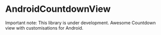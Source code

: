 # AndroidCountdownView
Important note: This library is under development.
Awesome Countdown view with customisations for Android.
